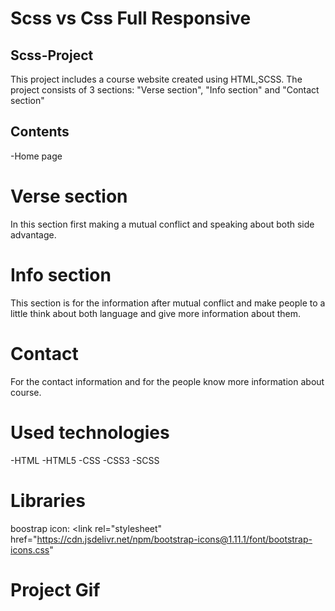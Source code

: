 <h1>Scss vs Css Full Responsive</h1>

<h2>Scss-Project</h2>

This project includes a course website created using HTML,SCSS. The project consists of 3 sections: "Verse section", "Info section" and "Contact section"
<h2>Contents</h2>

-Home page


<h1>Verse section</h1>

In this section first making a mutual conflict and speaking about both side advantage.

<h1>Info section</h1>
This section is for the information after mutual conflict and make people to a little think about both language and give more information about them.
<h1>Contact</h1>

For the contact information and for the people know more information about course.

<h1>Used technologies</h1>

-HTML
-HTML5
-CSS
-CSS3
-SCSS

<h1>Libraries</h1>

 boostrap icon:   <link rel="stylesheet" href="https://cdn.jsdelivr.net/npm/bootstrap-icons@1.11.1/font/bootstrap-icons.css" </link>

   

<h1>Project Gif</h1>

<img src="./Image/Scss vs Css -g.gif" alt="">

<!--  -->

